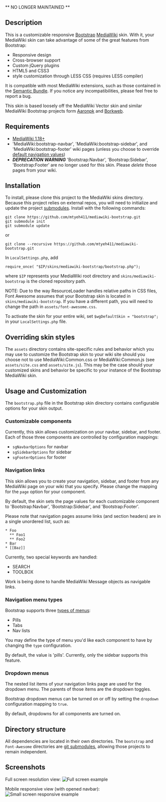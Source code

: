 ** NO LONGER MAINTAINED **

## Description ##
This is a customizable responsive [Bootstrap](https://github.com/twitter/bootstrap) [MediaWiki](http://www.mediawiki.org) skin.  With it, your MediaWiki skin can take advantage of some of the great features from Bootstrap:
* Responsive design
* Cross-browser support
* Custom jQuery plugins
* HTML5 and CSS3
* style customization through LESS CSS (requires LESS compiler)

It is compatible with most MediaWiki extensions, such as those contained in the [Semantic Bundle](http://www.mediawiki.org/wiki/SemanticBundle).  If you notice any incompatibilities, please feel free to report a bug.

This skin is based loosely off the MediaWiki Vector skin and similar MediaWiki Bootstrap projects form [Aaronpk](https://github.com/aaronpk/Bootstrap-Skin) and [Borkweb](https://github.com/borkweb/bootstrap-mediawiki).

## Requirements ##
* [MediaWiki 1.18+](http://www.mediawiki.org/wiki/Download)
* 'MediaWiki:bootstrap-navbar', 'MediaWiki:bootstrap-sidebar', and 'MediaWiki:bootstrap-footer' wiki pages (unless you choose to override [default navigation values](https://github.com/mtyeh411/mediawiki-bootstrap/#navigation-links)) 
* ___DEPRECATION WARNING___ 'Bootstrap:Navbar', 'Bootstrap:Sidebar', 'Bootstrap:Footer' are no longer used for this skin.  Please _delete_ those pages from your wiki.

## Installation ##
To install, please clone this project to the MediaWiki skins directory. Because this project relies on external repos, you will need to initialize and update the project [submodules](http://git-scm.com/book/en/Git-Tools-Submodules#Cloning-a-Project-with-Submodules).  Install with the following commands:
    
    git clone https://github.com/mtyeh411/mediawiki-bootstrap.git
    git submodule init
    git submodule update

or
    
    git clone --recursive https://github.com/mtyeh411/mediawiki-bootstrap.git
    

In ```LocalSettings.php```, add
    
    require_once( "$IP/skins/mediawiki-bootstrap/bootstrap.php");
where ```$IP``` represents your MediaWiki root directory and ```skins/mediawiki-bootstrap``` is the cloned repository path.

NOTE: Due to the way ResourceLoader handles relative paths in CSS files, Font Awesome assumes that your Bootstrap skin is located in ```skins/mediawiki-bootstrap```.  If you have a different path, you will need to change the path in ```assets/font-awesome.css```.

To activate the skin for your entire wiki, set `$wgDefaultSkin = "bootstrap";` in your `LocalSettings.php` file.

## Overriding skin styles ##
The ```assets``` directory contains site-specific rules and behavior which you may use to customize the Bootstrap skin to your wiki site should you choose not to use MediaWiki:Common.css or MediaWiki:Common.js (see ```assets/site.css``` and ```assets/site.js```).  This may be the case should your customized skins and behavior be specific to your instance of the Bootstrap MediaWiki skin.

## Usage and Customization ##
The ```bootstrap.php``` file in the Bootstrap skin directory contains configurable options for your skin output.

### Customizable components ###
Currently, this skin allows customization on your navbar, sidebar, and footer.  Each of those three components are controlled by configuration mappings:
* ```sgNavbarOptions``` for navbar
* ```sgSidebarOptions``` for sidebar
* ```sgFooterOptions``` for footer

### Navigation links ###
This skin allows you to create your navigation, sidebar, and footer from any MediaWiki page on your wiki that you specify.  Please change the mapping for the ```page``` option for your component.

By default, the skin sets the page values for each customizable component to 'Bootstrap:Navbar', 'Bootstrap:Sidebar', and 'Bootstrap:Footer'.

Please note that navigation pages assume links (and section headers) are in a single unordered list, such as:

    * Foo
      ** Foo1
      ** Foo2
    * Bar
    * [[Baz]]


Currently, two special keywords are handled:
* SEARCH
* TOOLBOX

Work is being done to handle MediaWiki Message objects as navigable links.

### Navigation menu types ###
Bootstrap supports three [types of menus](http://twitter.github.com/bootstrap/components.html#navs): 
* Pills
* Tabs
* Nav lists

You may define the type of menu you'd like each component to have by changing the ```type``` configuration.  

By default, the value is 'pills'.  Currently, only the sidebar supports this feature.

### Dropdown menus ###
The nested list items of your navigation links page are used for the dropdown menu.  The parents of those items are the dropdown toggles.

Bootstrap dropdown menus can be turned on or off by setting the ```dropdown``` configuration mapping to ```true```. 

By default, dropdowns for all components are turned on.

## Directory structure ##
All dependencies are located in their own directories.  The ```bootstrap``` and ```Font-Awesome``` directories are [git submodules](http://git-scm.com/docs/git-submodule), allowing those projects to remain independent. 

## Screenshots ##
Full screen resolution view:
![Full screen example](http://db.tt/ye7ULcKC)

Mobile responsive view (with opened navbar):
![Small screen responsive example](http://db.tt/0llWKCrz)
